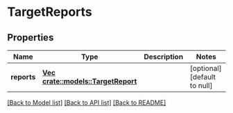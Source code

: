 # TargetReports

## Properties
Name | Type | Description | Notes
------------ | ------------- | ------------- | -------------
**reports** | [**Vec <crate::models::TargetReport>**](TargetReport.md) |  | [optional] [default to null]

[[Back to Model list]](../README.md#documentation-for-models) [[Back to API list]](../README.md#documentation-for-api-endpoints) [[Back to README]](../README.md)


